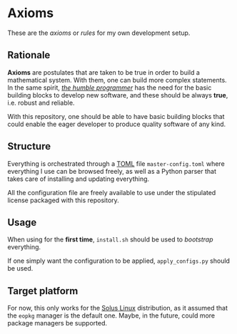 # Axioms

These are the *axioms* or *rules* for my own development setup.

## Rationale

**Axioms** are postulates that are taken to be true in order to build a mathematical
system. With them, one can build more complex statements. In the same spirit,
[*the humble programmer*](https://www.cs.utexas.edu/~EWD/transcriptions/EWD03xx/EWD340.html)
has the need for the basic building blocks to develop new software, and these should
be always **true**, i.e. robust and reliable.

With this repository, one should be able to have basic building blocks that could enable
the eager developer to produce quality software of any kind.

## Structure

Everything is orchestrated through a [TOML](https://github.com/toml-lang/toml) file
`master-config.toml` where everything I use can be browsed freely, as well as a
Python parser that takes care of installing and updating everything.

All the configuration file are freely available to use under the stipulated license
packaged with this repository.

## Usage

When using for the **first time**, `install.sh` should be used to *bootstrap* everything.

If one simply want the configuration to be applied, `apply_configs.py` should be used.

## Target platform

For now, this only works for the [Solus Linux](https://getsol.us/home/) distribution,
as it assumed that the `eopkg` manager is the default one. Maybe, in the future, could
more package managers be supported.